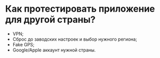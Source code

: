 # Как протестировать приложение для другой страны?

* VPN;
* Сброс до заводских настроек и выбор нужного региона;
* Fake GPS;
* Google/Apple аккаунт нужной страны.
